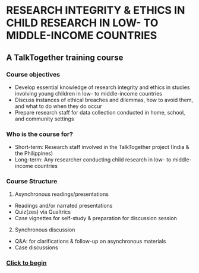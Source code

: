 # RESEARCH INTEGRITY & ETHICS IN CHILD RESEARCH IN LOW- TO MIDDLE-INCOME COUNTRIES
## A TalkTogether training course

### Course objectives

-	Develop essential knowledge of research integrity and ethics in studies involving young children in low- to middle-income countries
-	Discuss instances of ethical breaches and dilemmas, how to avoid them, and what to do when they do occur
-	Prepare research staff for data collection conducted in home, school, and community settings

### Who is the course for?

-	Short-term: Research staff involved in the TalkTogether project (India & the Philippines)
-	Long-term: Any researcher conducting child research in low- to middle-income countries

### Course Structure

1. Asynchronous readings/presentations

- Readings and/or narrated presentations
- Quiz(zes) via Qualtrics
- Case vignettes for self-study & preparation for discussion session

2. Synchronous discussion

- Q&A: for clarifications & follow-up on asynchronous materials
- Case discussions 

### <a href="http://talktogether.github.io/ethics/intro/">Click to begin</a>
